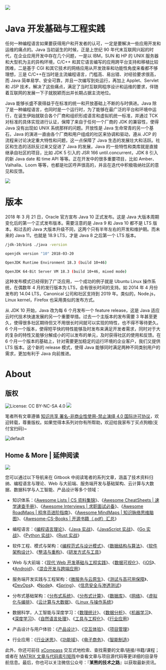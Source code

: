 ![](https://i.postimg.cc/NMZrqkFd/image.png)

# Java 开发基础与工程实践

任何一种编程语言如果要获得用户和开发者的认可，一定是要解决一些应用开发和运维的痛点的。Java 当初诞生的时候，正是上世纪 90 年代末互联网兴起的时代，在企业应用开发中存在几个问题，一是以 IBM，SUN 和 HP 的 UNIX 服务器和大型机为主的异构环境，C/C++ 和其它语言编写的应用跨平台支持和移植比较困难，二是基于 CGI 和其它技术的网络应用从开发效率和功能性角度来看都不够理想，三是 C/C++在当时是主流编程语言，门槛高、易出错、对经验要求很高，而 Java 简单易学、安全可靠，并且一次编写到处运行，再加上 Applet、Servlet 和 JSP 技术，解决了这些痛点，满足了当时互联网程序设计和运维的要求，伴随着互联网的发展一下子就脱颖而出并长期占据主流地位。

Java 能够长盛不衰得益于在标准的统一和开放基础上不断的与时俱进。Java 除了是一种编程语言，也同时是一个运行时，为了能够在最广泛的平台和环境中运行，在诞生伊始就联合各个厂商和组织形成语言和虚拟机统一标准，并通过 TCK 对标准的具体实现进行认证，保障了来自于任何一个厂商的 JDK 的兼容性，使得 Java 没有出现如 UNIX 系统那样的问题。开放性是 Java 生命常青的另一个基石，Java 的演进一直由各个厂商和用户组成的社区来协调和驱动，遵从 JCP 的流程来讨论决定重大特性和问题，这一点保障了 Java 生态的发展壮大和活跃。社区和生态的活跃反过来又促进了 Java 的发展，Java 的一些特性和类库就是直接继承自社区的项目，比如 JDK 5 引入的 JSR 166 until.concurrent，JDK 8 引入的新 Java date 和 time API 等等。正在开发中的很多重要项目，比如 Amber、Valhalla、Loom 等等，也都是社区呼声很高的，并且在迭代中积极吸纳社区的意见和反馈。

![](http://static.oschina.net/uploads/space/2015/0917/192918_c6O7_1434710.png)

# 版本

2018 年 3 月 21 日，Oracle 官方宣布 Java 10 正式发布。这是 Java 大版本周期变化后的第一个正式发布版本。需要注意的是 Java 9 和 Java 10 都不是 LTS 版本。和过去的 Java 大版本升级不同，这两个只有半年左右的开发和维护期。而未来的 Java 11，也就是 18.9 LTS，才是 Java 8 之后第一个 LTS 版本。

```sh
/jdk-10/bin$ ./java -version

openjdk version "10" 2018-03-20

OpenJDK Runtime Environment 18.3 (build 10+46)

OpenJDK 64-Bit Server VM 18.3 (build 10+46, mixed mode)
```

这种发布模式已经得到了广泛应用，一个成功的例子就是 Ubuntu Linux 操作系统，在偶数年 4 月的发行版本为 LTS，会有很长时间的支持。如 2014 年 4 月份发布的 14.04 LTS，Canonical 公司和社区支持到 2019 年。类似的，Node.js，Linux kernel，Firefox 也采用类似的发布方式。

从 JDK 10 开始，Java 改为每 6 个月发布一个 feature release，这是 Java 适应云时代技术快速发展的另一个重要举措。过去一个主版本的发布需要 3 年甚至更久，使得很多社区期待但又不用很长时间就可以实现的特性，也不得不等待更久。6 个月一个版本，使得短平快的特性能够及时发布来满足开发者需求，同时对于大的复杂的特性又能够分解成小的可以发布的单元，及时获得社区的使用和反馈。在 6 个月一个版本的基础上，针对需要更加稳定的运行环境的企业客户，我们又提供 LTS 版本。这个新的 release 模式，使得 Java 能够同时满足两种不同类别用户的需求，更加有利于 Java 向前推进。

# About

## 版权

![License: CC BY-NC-SA 4.0](https://img.shields.io/badge/License-CC%20BY--NC--SA%204.0-lightgrey.svg)
![](https://parg.co/bDm)

笔者所有文章遵循 [知识共享 署名-非商业性使用-禁止演绎 4.0 国际许可协议](https://creativecommons.org/licenses/by-nc-nd/4.0/deed.zh)，欢迎转载，尊重版权。如果觉得本系列对你有所帮助，欢迎给我家布丁买点狗粮(支付宝扫码)~

![default](https://i.postimg.cc/y1QXgJ6f/image.png)

## Home & More | 延伸阅读

![](https://i.postimg.cc/CMDmg2SQ/image.png)

您可以通过以下导航来在 Gitbook 中阅读笔者的系列文章，涵盖了技术资料归纳、编程语言与理论、Web 与大前端、服务端开发与基础架构、云计算与大数据、数据科学与人工智能、产品设计等多个领域：

- 知识体系：《[Awesome Lists | CS 资料集锦](https://ngte-al.gitbook.io/i/)》、《[Awesome CheatSheets | 速学速查手册](https://ngte-ac.gitbook.io/i/)》、《[Awesome Interviews | 求职面试必备](https://github.com/wx-chevalier/Awesome-Interviews)》、《[Awesome RoadMaps | 程序员进阶指南](https://github.com/wx-chevalier/Awesome-RoadMaps)》、《[Awesome MindMaps | 知识脉络思维脑图](https://github.com/wx-chevalier/Awesome-MindMaps)》、《[Awesome-CS-Books | 开源书籍（.pdf）汇总](https://github.com/wx-chevalier/Awesome-CS-Books)》

- 编程语言：《[编程语言理论](https://ngte-pl.gitbook.io/i/)》、《[Java 实战](https://ngte-pl.gitbook.io/i/java/java)》、《[JavaScript 实战](https://ngte-pl.gitbook.io/i/javascript/javascript)》、《[Go 实战](https://ngte-pl.gitbook.io/i/go/go)》、《[Python 实战](https://ngte-pl.gitbook.io/i/python/python)》、《[Rust 实战](https://ngte-pl.gitbook.io/i/rust/rust)》

- 软件工程、模式与架构：《[编程范式与设计模式](https://ngte-se.gitbook.io/i/)》、《[数据结构与算法](https://ngte-se.gitbook.io/i/)》、《[软件架构设计](https://ngte-se.gitbook.io/i/)》、《[整洁与重构](https://ngte-se.gitbook.io/i/)》、《[研发方式与工具](https://ngte-se.gitbook.io/i/)》

* Web 与大前端：《[现代 Web 开发基础与工程实践](https://ngte-web.gitbook.io/i/)》、《[数据可视化](https://ngte-fe.gitbook.io/i/)》、《[iOS](https://ngte-fe.gitbook.io/i/)》、《[Android](https://ngte-fe.gitbook.io/i/)》、《[混合开发与跨端应用](https://ngte-fe.gitbook.io/i/)》

* 服务端开发实践与工程架构：《[微服务与云原生](https://ngte-be.gitbook.io/i/)》、《[测试与高可用保障](https://ngte-be.gitbook.io/i/)》、《[DevOps](https://ngte-be.gitbook.io/i/)》、《[Node](https://ngte-be.gitbook.io/i/)》、《[Spring](https://github.com/wx-chevalier/Spring-Series)》、《[信息安全与渗透测试](https://ngte-be.gitbook.io/i/)》

* 分布式基础架构：《[分布式系统](https://ngte-infras.gitbook.io/i/)》、《[分布式计算](https://ngte-infras.gitbook.io/i/)》、《[数据库](https://github.com/wx-chevalier/Database-Series)》、《[网络](https://ngte-infras.gitbook.io/i/)》、《[虚拟化与编排](https://ngte-infras.gitbook.io/i/)》、《[云计算与大数据](https://ngte-infras.gitbook.io/i/)》、《[Linux 与操作系统](https://github.com/wx-chevalier/Linux-Series)》

* 数据科学，人工智能与深度学习：《[数理统计](https://ngte-aidl.gitbook.io/i/)》、《[数据分析](https://ngte-aidl.gitbook.io/i/)》、《[机器学习](https://ngte-aidl.gitbook.io/i/)》、《[深度学习](https://ngte-aidl.gitbook.io/i/)》、《[自然语言处理](https://ngte-aidl.gitbook.io/i/)》、《[工具与工程化](https://ngte-aidl.gitbook.io/i/)》、《[行业应用](https://ngte-aidl.gitbook.io/i/)》

* 产品设计与用户体验：《[产品设计](https://ngte-pd.gitbook.io/i/)》、《[交互体验](https://ngte-pd.gitbook.io/i/)》、《[项目管理](https://ngte-pd.gitbook.io/i/)》

* 行业应用：《[行业迷思](https://github.com/wx-chevalier/Business-Series)》、《[功能域](https://github.com/wx-chevalier/Business-Series)》、《[电子商务](https://github.com/wx-chevalier/Business-Series)》、《[智能制造](https://github.com/wx-chevalier/Business-Series)》

此外，你还可前往 [xCompass](https://wx-chevalier.github.io/home/#/search) 交互式地检索、查找需要的文章/链接/书籍/课程；或者在 [MATRIX 文章与代码索引矩阵](https://github.com/wx-chevalier/Developer-Zero-To-Mastery)中查看文章与项目源代码等更详细的目录导航信息。最后，你也可以关注微信公众号：『**某熊的技术之路**』以获取最新资讯。
